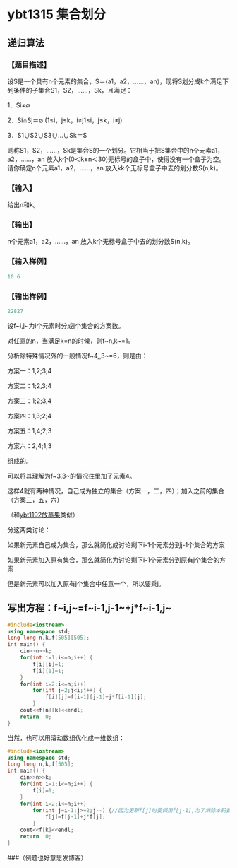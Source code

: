 # ybt1315 集合划分

## 递归算法

### 【题目描述】

设S是一个具有n个元素的集合，S＝⟨a1，a2，……，an⟩，现将S划分成k个满足下列条件的子集合S1，S2，……，Sk，且满足：

1．Si≠∅

2．Si∩Sj＝∅       (1≤i，j≤k，i≠j1≤i，j≤k，i≠j)

3．S1∪S2∪S3∪…∪Sk＝S

则称S1，S2，……，Sk是集合S的一个划分。它相当于把S集合中的n个元素a1，a2，……，an 放入k个(0＜k≤n＜30)无标号的盒子中，使得没有一个盒子为空。请你确定n个元素a1，a2，……，an 放入kk个无标号盒子中去的划分数S(n,k)。

### 【输入】

给出n和k。

### 【输出】

n个元素a1，a2，……，an 放入k个无标号盒子中去的划分数S(n,k)。

### 【输入样例】

```c++
10 6
```
### 【输出样例】
```c++
22827
```

设f~i,j~为i个元素时分成j个集合的方案数。

对任意的n，当满足k=n的时候，则f~n,k~=1。

分析除特殊情况外的一般情况f~4,,3~=6，则是由：

方案一：1,2;3;4

方案二：1;2,3;4

方案三：1;2;3,4

方案四：1,3;2;4

方案五：1,4;2;3

方案六：2,4;1;3

组成的。

可以将其理解为f~3,3~的情况往里加了元素4。

这样4就有两种情况，自己成为独立的集合（方案一，二，四）；加入之前的集合（方案三，五，六）

（和[ybt1192放苹果](https://www.cnblogs.com/Wild-Donkey/p/12213237.html)类似）

分这两类讨论：

如果新元素自己成为集合，那么就简化成讨论剩下i-1个元素分到j-1个集合的方案

如果新元素加入原有集合，那么就简化为讨论剩下i-1个元素分到原有j个集合的方案

但是新元素可以加入原有j个集合中任意一个，所以要乘j。

## 写出方程：f~i,j~=f~i-1,j-1~+j*f~i-1,j~

```c++
#include<iostream>
using namespace std;
long long n,k,f[505][505];
int main() {
	cin>>n>>k;
	for(int i=1;i<=n;i++) {
		f[i][i]=1;
		f[i][1]=1;
	}
	for(int i=2;i<=n;i++)
		for(int j=2;j<i;j++) {
			f[i][j]=f[i-1][j-1]+j*f[i-1][j];
		}
	cout<<f[n][k]<<endl;
	return  0;
}
```

当然，也可以用滚动数组优化成一维数组：

```c++
#include<iostream>
using namespace std;
long long n,k,f[505];
int main() {
	cin>>n>>k;
	for(int i=1;i<=n;i++) {
		f[i]=1;
	}
	for(int i=2;i<=n;i++)
		for(int j=i-1;j>=2;j--) {//因为更新f[j]时要调用f[j-1],为了消除本轮数据造成的影响，需要倒着循环
			f[j]=f[j-1]+j*f[j];
		}
	cout<<f[k]<<endl;
	return  0;
}

```

###（例题也好意思发博客）